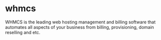 # whmcs
WHMCS is the leading web hosting management and billing software that automates all aspects of your business from billing, provisioning, domain reselling and etc.
